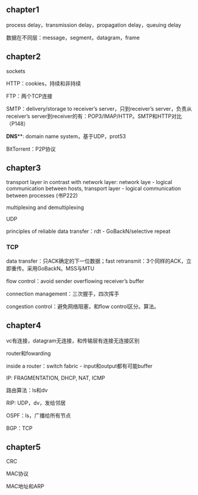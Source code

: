 ## chapter1

process delay，transmission delay，propagation delay，queuing delay

数据在不同层：message，segment，datagram，frame

## chapter2

sockets

HTTP：cookies，持续和非持续

FTP：两个TCP连接

SMTP：delivery/storage to receiver’s server，只到receiver’s server，负责从receiver’s server到receiver的有：POP3/IMAP/HTTP。SMTP和HTTP对比（P148）

**DNS****: domain name system，基于UDP，prot53

BitTorrent：P2P协议

## chapter3

transport layer in contrast with network layer: network laye - logical communication between hosts, transport layer - logical communication between processes (书P222)

multiplexing and demultiplexing

UDP

principles of reliable data transfer：rdt - GoBackN/selective repeat

### TCP

data transfer：只ACK确定的下一位数据；fast retransmit：3个同样的ACK，立即重传。采用GoBackN。MSS与MTU 

flow control：avoid sender overflowing receiver’s buffer

connection management：三次握手，四次挥手

congestion control：避免网络阻塞，和flow control区分。算法。

## chapter4

vc有连接，datagram无连接，和传输层有连接无连接区别

router和fowarding

inside a router：switch fabric - input和output都有可能buffer

IP: FRAGMENTATION, DHCP, NAT, ICMP

路由算法：ls和dv

RIP: UDP，dv，发给邻居

OSPF：ls，广播给所有节点

BGP：TCP

## chapter5

CRC

MAC协议

MAC地址和ARP